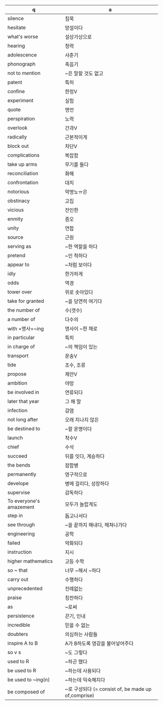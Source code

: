 q | a
---|---
silence		| 침묵
hesitate	| 망설이다
what's worse	| 설상가상으로
hearing		| 청력
adolescence	| 사춘기
phonograph	| 축음기
not to mention	| ~은 말할 것도 없고
patent		| 특허
confine		| 한정V
experiment	| 실험
quote		| 명언
perspiration	| 노력
overlook	| 간과V
radically	| 근본적이게
block out	| 차단V
complications	| 복잡함
take up arms	| 무기를 들다
reconciliation	| 화해
confrontation	| 대치
notorious	| 악명노ㅠ은
obstinacy	| 고집
vicious		| 잔인한
enmity		| 증오
unity		| 연합
source		| 근원
serving as	| ~한 역할을 하다
pretend		| ~인 척하다
appear to	| ~처럼 보이다
idly		| 한가하게
odds		| 역경
tower over	| 위로 솟아있다
take for granted	| ~을 당연히 여기다
the number of	| 수(갯수)
a number of	| 다수의
with +명사+~ing	| 명사이 ~한 채로
in particular	| 특히
in charge of	| ~의 책임이 있는
transport	| 운송V
tide		| 조수, 조류
propose		| 제안V
ambition	| 야망
be involved in	| 연류되다
later that year	| 그 해 말
infection	| 감염
not long after	| 오래 지나지 않은
be destined to	| ~할 운명이다
launch		| 착수V
chief		| 수석
succeed		| 뒤를 잇다, 계승하다
the bends	| 잠함병
permanently	| 영구적으로
develope	| 병에 걸리다, 성장하다
supervise	| 감독하다
To everyone's amazement	| 모두가 놀랍게도
step in		| 돕고나서다
see through	| ~을 끝까지 해내다, 헤쳐나가다
engineering	| 공학
failed		| 악화되다
instruction	| 지시
higher mathematics	| 고등 수학
so ~ that	| 너무 ~해서 ~하다
carry out	| 수행하다
unprecedented	| 전례없는
praise		| 칭찬하다
as		| ~로써
persistence	| 끈기, 인내
incredible	| 믿을 수 없는
doubters	| 의심하는 사람들
inspire A to B	| A가 B하도록 영감을 불어넣어주다
so v s		| ~도 그렇다
used to R	| ~하곤 했다
be used to R	| ~하는데 사용되다
be used to ~ing(n)	| ~하는데 익숙해지다
be composed of	| ~로 구성되다 (= consist of, be made up of,comprise)
